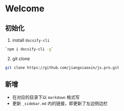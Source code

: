 # Welcome

## 初始化

1. install `docsify-cli`

```bash
`npm i docsify-cli -g`
```

2. git clone

```bash
git clone https://github.com/jiangxiaoxin/js.pro.git
```

## 新增

- 在对应的目录下以 `markdown` 格式写
- 更新 `_sidebar.md` 内的链接，即更新了左边侧边栏
